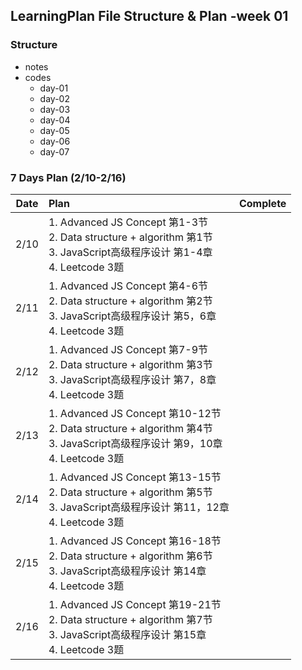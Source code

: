 ## LearningPlan File Structure & Plan -week 01

### Structure  
- notes  
- codes  
  - day-01  
  - day-02
  - day-03
  - day-04
  - day-05
  - day-06
  - day-07

### 7 Days Plan (2/10-2/16)
Date | Plan | Complete 
:-: | :- | :-: 
2/10 | 1.	Advanced JS Concept  第1-3节<br>2.	Data structure + algorithm 第1节<br>3.	JavaScript高级程序设计 第1-4章<br>4.	Leetcode 3题 |  
2/11 | 1.	Advanced JS Concept  第4-6节<br>2.	Data structure + algorithm 第2节<br>3.	JavaScript高级程序设计 第5，6章<br>4.	Leetcode 3题 |  
2/12 | 1.	Advanced JS Concept  第7-9节<br>2.	Data structure + algorithm 第3节<br>3.	JavaScript高级程序设计 第7，8章<br>4.	Leetcode 3题 | 
2/13 | 1.	Advanced JS Concept  第10-12节<br>2.	Data structure + algorithm 第4节<br>3.	JavaScript高级程序设计 第9，10章<br>4.	Leetcode 3题 | 
2/14 | 1.	Advanced JS Concept  第13-15节<br>2.	Data structure + algorithm 第5节<br>3.	JavaScript高级程序设计 第11，12章<br>4.	Leetcode 3题 | 
2/15 | 1.	Advanced JS Concept  第16-18节<br>2.	Data structure + algorithm 第6节<br>3.	JavaScript高级程序设计 第14章<br>4.	Leetcode 3题 |
2/16 | 1.	Advanced JS Concept  第19-21节<br>2.	Data structure + algorithm 第7节<br>3.	JavaScript高级程序设计 第15章<br>4.	Leetcode 3题 |  
